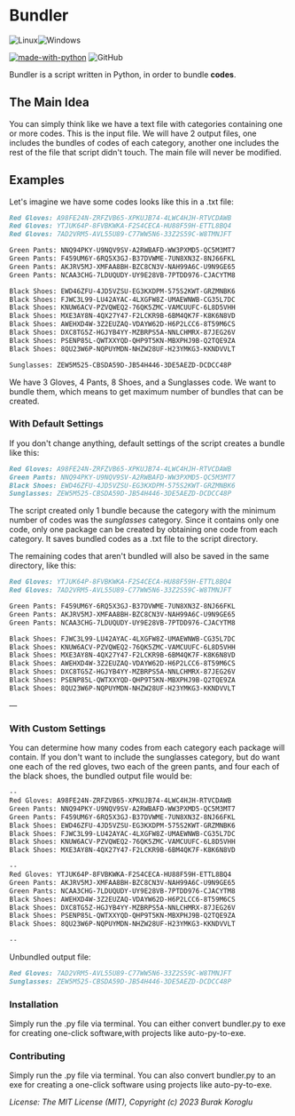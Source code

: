 # Bundler
![Linux](https://img.shields.io/badge/Linux-FCC624?style=for-the-badge&logo=linux&logoColor=black)![Windows](https://img.shields.io/badge/Windows-0078D6?style=for-the-badge&logo=windows&logoColor=white)

[![made-with-python](https://img.shields.io/badge/Made%20with-Python-1f425f.svg)](https://www.python.org/) ![GitHub](https://img.shields.io/github/license/bitblocksplicer/bundler)

Bundler is a script written in Python, in order to bundle **codes**.

## The Main Idea
You can simply think like we have a text file with categories containing one or more codes. This is the input file.
We will have 2 output files, one includes the bundles of codes of each category, another one includes the rest of the file that script didn't touch. The main file will never be modified.

## Examples
Let's imagine we have some codes looks like this in a .txt file:
```markdown
Red Gloves: A98FE24N-ZRFZVB65-XPKUJB74-4LWC4HJH-RTVCDAWB
Red Gloves: YTJUK64P-8FVBKWKA-F2S4CECA-HU88F59H-ETTL8BQ4
Red Gloves: 7AD2VRM5-AVL55U89-C77WW5N6-33Z2S59C-W8TMNJFT

Green Pants: NNQ94PKY-U9NQV9SV-A2RWBAFD-WW3PXMD5-QC5M3MT7
Green Pants: F459UM6Y-6RQ5X3GJ-B37DVWME-7UN8XN3Z-8NJ66FKL
Green Pants: AKJRV5MJ-XMFAA8BH-BZC8CN3V-NAH99A6C-U9N9GE65
Green Pants: NCAA3CHG-7LDUQUDY-UY9E28VB-7PTDD976-CJACYTM8

Black Shoes: EWD46ZFU-4JD5VZSU-EG3KXDPM-575S2KWT-GRZMNBK6
Black Shoes: FJWC3L99-LU42AYAC-4LXGFW8Z-UMAEWNWB-CG35L7DC
Black Shoes: KNUW6ACV-PZVQWEQ2-76QK5ZMC-VAMCUUFC-6L8D5VHH
Black Shoes: MXE3AY8N-4QX27Y47-F2LCKR9B-6BM4QK7F-K8K6N8VD
Black Shoes: AWEHXD4W-3Z2EUZAQ-VDAYW62D-H6P2LCC6-8T59M6CS
Black Shoes: DXC8TG5Z-HGJYB4YY-MZBRPS5A-NNLCHMRX-87JEG26V
Black Shoes: PSENP85L-QWTXXYQD-QHP9T5KN-MBXPHJ9B-Q2TQE9ZA
Black Shoes: 8QU23W6P-NQPUYMDN-NHZW28UF-H23YMKG3-KKNDVVLT

Sunglasses: ZEW5M525-CBSDA59D-JB54H446-3DE5AEZD-DCDCC48P
```
We have 3 Gloves, 4 Pants, 8 Shoes, and a Sunglasses code. We want to bundle them, which means to get maximum number of bundles that can be created.
### With Default Settings
If you don't change anything, default settings of the script creates a bundle like this:
```markdown
Red Gloves: A98FE24N-ZRFZVB65-XPKUJB74-4LWC4HJH-RTVCDAWB
Green Pants: NNQ94PKY-U9NQV9SV-A2RWBAFD-WW3PXMD5-QC5M3MT7
Black Shoes: EWD46ZFU-4JD5VZSU-EG3KXDPM-575S2KWT-GRZMNBK6
Sunglasses: ZEW5M525-CBSDA59D-JB54H446-3DE5AEZD-DCDCC48P
```
The script created only 1 bundle because the category with the minimum number of codes was the _sunglasses_ category. Since it contains only one code, only one package can be created by obtaining one code from each category. It saves bundled codes as a .txt file to the script directory. 

The remaining codes that aren't bundled will also be saved in the same directory, like this:
```markdown
Red Gloves: YTJUK64P-8FVBKWKA-F2S4CECA-HU88F59H-ETTL8BQ4
Red Gloves: 7AD2VRM5-AVL55U89-C77WW5N6-33Z2S59C-W8TMNJFT

Green Pants: F459UM6Y-6RQ5X3GJ-B37DVWME-7UN8XN3Z-8NJ66FKL
Green Pants: AKJRV5MJ-XMFAA8BH-BZC8CN3V-NAH99A6C-U9N9GE65
Green Pants: NCAA3CHG-7LDUQUDY-UY9E28VB-7PTDD976-CJACYTM8

Black Shoes: FJWC3L99-LU42AYAC-4LXGFW8Z-UMAEWNWB-CG35L7DC
Black Shoes: KNUW6ACV-PZVQWEQ2-76QK5ZMC-VAMCUUFC-6L8D5VHH
Black Shoes: MXE3AY8N-4QX27Y47-F2LCKR9B-6BM4QK7F-K8K6N8VD
Black Shoes: AWEHXD4W-3Z2EUZAQ-VDAYW62D-H6P2LCC6-8T59M6CS
Black Shoes: DXC8TG5Z-HGJYB4YY-MZBRPS5A-NNLCHMRX-87JEG26V
Black Shoes: PSENP85L-QWTXXYQD-QHP9T5KN-MBXPHJ9B-Q2TQE9ZA
Black Shoes: 8QU23W6P-NQPUYMDN-NHZW28UF-H23YMKG3-KKNDVVLT
```
—
### With Custom Settings
You can determine how many codes from each category each package will contain. If you don't want to include the sunglasses category, but do want one each of the red gloves, two each of the green pants, and four each of the black shoes, the bundled output file would be:
```markdown
--
Red Gloves: A98FE24N-ZRFZVB65-XPKUJB74-4LWC4HJH-RTVCDAWB
Green Pants: NNQ94PKY-U9NQV9SV-A2RWBAFD-WW3PXMD5-QC5M3MT7
Green Pants: F459UM6Y-6RQ5X3GJ-B37DVWME-7UN8XN3Z-8NJ66FKL
Black Shoes: EWD46ZFU-4JD5VZSU-EG3KXDPM-575S2KWT-GRZMNBK6
Black Shoes: FJWC3L99-LU42AYAC-4LXGFW8Z-UMAEWNWB-CG35L7DC
Black Shoes: KNUW6ACV-PZVQWEQ2-76QK5ZMC-VAMCUUFC-6L8D5VHH
Black Shoes: MXE3AY8N-4QX27Y47-F2LCKR9B-6BM4QK7F-K8K6N8VD

--
Red Gloves: YTJUK64P-8FVBKWKA-F2S4CECA-HU88F59H-ETTL8BQ4
Green Pants: AKJRV5MJ-XMFAA8BH-BZC8CN3V-NAH99A6C-U9N9GE65
Green Pants: NCAA3CHG-7LDUQUDY-UY9E28VB-7PTDD976-CJACYTM8
Black Shoes: AWEHXD4W-3Z2EUZAQ-VDAYW62D-H6P2LCC6-8T59M6CS
Black Shoes: DXC8TG5Z-HGJYB4YY-MZBRPS5A-NNLCHMRX-87JEG26V
Black Shoes: PSENP85L-QWTXXYQD-QHP9T5KN-MBXPHJ9B-Q2TQE9ZA
Black Shoes: 8QU23W6P-NQPUYMDN-NHZW28UF-H23YMKG3-KKNDVVLT

--
```
Unbundled output file:
```markdown
Red Gloves: 7AD2VRM5-AVL55U89-C77WW5N6-33Z2S59C-W8TMNJFT
Sunglasses: ZEW5M525-CBSDA59D-JB54H446-3DE5AEZD-DCDCC48P
```
### Installation
Simply run the .py file via terminal. You can either convert bundler.py to exe for creating one-click software,with projects like auto-py-to-exe.

### Contributing
Simply run the .py file via terminal. You can also convert bundler.py to an exe for creating a one-click software using projects like auto-py-to-exe.


_License: The MIT License (MIT), Copyright (c) 2023 Burak Koroglu_
